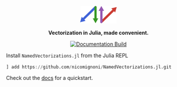 <div align="center">

<picture>
  <source media="(prefers-color-scheme: light)" srcset="docs/build/assets/logo.svg">
  <img alt="envy logo" src="docs/build/assets/logo.svg" width="20%" height="20%">
</picture>

**Vectorization in Julia, made convenient.**

[![Documentation Build](https://github.com/nicomignoni/NamedVectorizations.jl/actions/workflows/documentation.yml/badge.svg)](https://github.com/nicomignoni/NamedVectorizations.jl/actions/workflows/documentation.yml)

</div>

Install `NamedVectorizations.jl` from the Julia REPL
```julia
] add https://github.com/nicomignoni/NamedVectorizations.jl.git
```

Check out the [docs](https://nicomignoni.github.io/NamedVectorizations.jl/dev/) for a quickstart. 
